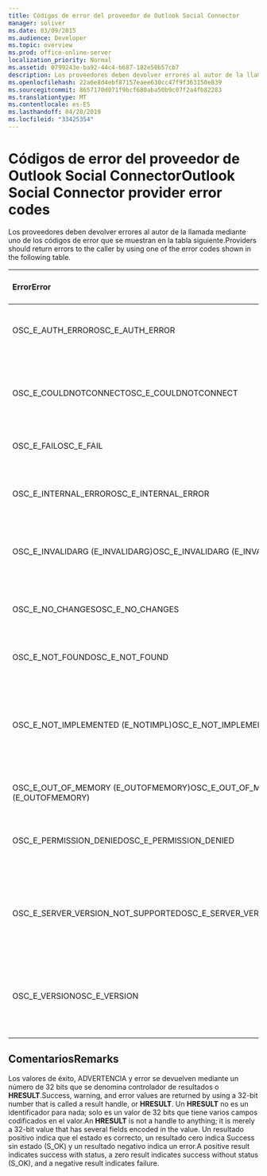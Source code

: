 ```yaml
---
title: Códigos de error del proveedor de Outlook Social Connector
manager: soliver
ms.date: 03/09/2015
ms.audience: Developer
ms.topic: overview
ms.prod: office-online-server
localization_priority: Normal
ms.assetid: 0799243e-ba92-44c4-b687-182e50b57cb7
description: Los proveedores deben devolver errores al autor de la llamada mediante uno de los códigos de error que se muestran en la tabla siguiente.
ms.openlocfilehash: 22a6e8d4ebf87157eaee630cc47f9f363150e839
ms.sourcegitcommit: 8657170d071f9bcf680aba50b9c07f2a4fb82283
ms.translationtype: MT
ms.contentlocale: es-ES
ms.lasthandoff: 04/28/2019
ms.locfileid: "33425354"
---
```

# <a name="outlook-social-connector-provider-error-codes"></a><span data-ttu-id="4b676-103">Códigos de error del proveedor de Outlook Social Connector</span><span class="sxs-lookup"><span data-stu-id="4b676-103">Outlook Social Connector provider error codes</span></span>

<span data-ttu-id="4b676-104">Los proveedores deben devolver errores al autor de la llamada mediante uno de los códigos de error que se muestran en la tabla siguiente.</span><span class="sxs-lookup"><span data-stu-id="4b676-104">Providers should return errors to the caller by using one of the error codes shown in the following table.</span></span> 
  
|<span data-ttu-id="4b676-105">**Error**</span><span class="sxs-lookup"><span data-stu-id="4b676-105">**Error**</span></span>|<span data-ttu-id="4b676-106">**Código de error (hexadecimal)**</span><span class="sxs-lookup"><span data-stu-id="4b676-106">**Error code (hexadecimal)**</span></span>|<span data-ttu-id="4b676-107">**Descripción**</span><span class="sxs-lookup"><span data-stu-id="4b676-107">**Description**</span></span>|
|:-----|:-----|:-----|
|<span data-ttu-id="4b676-108">OSC_E_AUTH_ERROR</span><span class="sxs-lookup"><span data-stu-id="4b676-108">OSC_E_AUTH_ERROR</span></span>  <br/> |<span data-ttu-id="4b676-109">0x80041404</span><span class="sxs-lookup"><span data-stu-id="4b676-109">0x80041404</span></span>  <br/> |<span data-ttu-id="4b676-110">Error de autenticación en la red del sitio de red social.</span><span class="sxs-lookup"><span data-stu-id="4b676-110">Authentication failed on the network of the social network site.</span></span>  <br/> |
|<span data-ttu-id="4b676-111">OSC_E_COULDNOTCONNECT</span><span class="sxs-lookup"><span data-stu-id="4b676-111">OSC_E_COULDNOTCONNECT</span></span>  <br/> |<span data-ttu-id="4b676-112">0x80041402</span><span class="sxs-lookup"><span data-stu-id="4b676-112">0x80041402</span></span>  <br/> |<span data-ttu-id="4b676-113">No hay ninguna conexión disponible para conectarse al sitio de red social.</span><span class="sxs-lookup"><span data-stu-id="4b676-113">No connection is available to connect to the social network site.</span></span>  <br/> |
|<span data-ttu-id="4b676-114">OSC_E_FAIL</span><span class="sxs-lookup"><span data-stu-id="4b676-114">OSC_E_FAIL</span></span>  <br/> |<span data-ttu-id="4b676-115">0x80004005</span><span class="sxs-lookup"><span data-stu-id="4b676-115">0x80004005</span></span>  <br/> |<span data-ttu-id="4b676-116">Error general de error.</span><span class="sxs-lookup"><span data-stu-id="4b676-116">General failure error.</span></span>  <br/> |
|<span data-ttu-id="4b676-117">OSC_E_INTERNAL_ERROR</span><span class="sxs-lookup"><span data-stu-id="4b676-117">OSC_E_INTERNAL_ERROR</span></span>  <br/> |<span data-ttu-id="4b676-118">0x80041400</span><span class="sxs-lookup"><span data-stu-id="4b676-118">0x80041400</span></span>  <br/> |<span data-ttu-id="4b676-119">Se ha producido un error interno debido a una operación no válida.</span><span class="sxs-lookup"><span data-stu-id="4b676-119">An internal error occurred because of an invalid operation.</span></span>  <br/> |
|<span data-ttu-id="4b676-120">OSC_E_INVALIDARG (E_INVALIDARG)</span><span class="sxs-lookup"><span data-stu-id="4b676-120">OSC_E_INVALIDARG (E_INVALIDARG)</span></span>  <br/> |<span data-ttu-id="4b676-121">0x80070057</span><span class="sxs-lookup"><span data-stu-id="4b676-121">0x80070057</span></span>  <br/> |<span data-ttu-id="4b676-122">Se pasó un argumento no válido a una función.</span><span class="sxs-lookup"><span data-stu-id="4b676-122">An invalid argument was passed to a function.</span></span>  <br/> |
|<span data-ttu-id="4b676-123">OSC_E_NO_CHANGES</span><span class="sxs-lookup"><span data-stu-id="4b676-123">OSC_E_NO_CHANGES</span></span>  <br/> |<span data-ttu-id="4b676-124">0x80041406</span><span class="sxs-lookup"><span data-stu-id="4b676-124">0x80041406</span></span>  <br/> |<span data-ttu-id="4b676-125">No se han producido cambios desde la última sincronización.</span><span class="sxs-lookup"><span data-stu-id="4b676-125">No changes have occurred since the last synchronization.</span></span>  <br/> |
|<span data-ttu-id="4b676-126">OSC_E_NOT_FOUND</span><span class="sxs-lookup"><span data-stu-id="4b676-126">OSC_E_NOT_FOUND</span></span>  <br/> |<span data-ttu-id="4b676-127">0x80041405</span><span class="sxs-lookup"><span data-stu-id="4b676-127">0x80041405</span></span>  <br/> |<span data-ttu-id="4b676-128">No se encuentra un recurso.</span><span class="sxs-lookup"><span data-stu-id="4b676-128">A resource cannot be found.</span></span>  <br/> |
|<span data-ttu-id="4b676-129">OSC_E_NOT_IMPLEMENTED (E_NOTIMPL)</span><span class="sxs-lookup"><span data-stu-id="4b676-129">OSC_E_NOT_IMPLEMENTED (E_NOTIMPL)</span></span>  <br/> |<span data-ttu-id="4b676-130">0x80004001</span><span class="sxs-lookup"><span data-stu-id="4b676-130">0x80004001</span></span>  <br/> |<span data-ttu-id="4b676-131">La solicitud al sitio de red social es válida pero no ha sido implementada por el sitio de red social.</span><span class="sxs-lookup"><span data-stu-id="4b676-131">The request to the social network site is valid but has not been implemented by the social network site.</span></span>  <br/> |
|<span data-ttu-id="4b676-132">OSC_E_OUT_OF_MEMORY (E_OUTOFMEMORY)</span><span class="sxs-lookup"><span data-stu-id="4b676-132">OSC_E_OUT_OF_MEMORY (E_OUTOFMEMORY)</span></span>  <br/> |<span data-ttu-id="4b676-133">0x8007000E</span><span class="sxs-lookup"><span data-stu-id="4b676-133">0x8007000E</span></span>  <br/> |<span data-ttu-id="4b676-134">Error de memoria insuficiente.</span><span class="sxs-lookup"><span data-stu-id="4b676-134">An out-of-memory error occurred.</span></span>  <br/> |
|<span data-ttu-id="4b676-135">OSC_E_PERMISSION_DENIED</span><span class="sxs-lookup"><span data-stu-id="4b676-135">OSC_E_PERMISSION_DENIED</span></span>  <br/> |<span data-ttu-id="4b676-136">0x80041403</span><span class="sxs-lookup"><span data-stu-id="4b676-136">0x80041403</span></span>  <br/> |<span data-ttu-id="4b676-137">El proveedor OSC denegó el permiso para el recurso.</span><span class="sxs-lookup"><span data-stu-id="4b676-137">The OSC provider denied permission for the resource.</span></span>  <br/> |
|<span data-ttu-id="4b676-138">OSC_E_SERVER_VERSION_NOT_SUPPORTED</span><span class="sxs-lookup"><span data-stu-id="4b676-138">OSC_E_SERVER_VERSION_NOT_SUPPORTED</span></span>  <br/> |<span data-ttu-id="4b676-139">0x80041406</span><span class="sxs-lookup"><span data-stu-id="4b676-139">0x80041406</span></span>  <br/> |<span data-ttu-id="4b676-140">No se admite la versión del servidor para configurar la cuenta de red social.</span><span class="sxs-lookup"><span data-stu-id="4b676-140">The version of the server to configure the social network account is not supported.</span></span>  <br/> |
|<span data-ttu-id="4b676-141">OSC_E_VERSION</span><span class="sxs-lookup"><span data-stu-id="4b676-141">OSC_E_VERSION</span></span>  <br/> |<span data-ttu-id="4b676-142">0x80041401</span><span class="sxs-lookup"><span data-stu-id="4b676-142">0x80041401</span></span>  <br/> |<span data-ttu-id="4b676-143">El proveedor no admite esta versión de la extensibilidad del proveedor OSC.</span><span class="sxs-lookup"><span data-stu-id="4b676-143">The provider does not support this version of OSC provider extensibility.</span></span>  <br/> |
   
## <a name="remarks"></a><span data-ttu-id="4b676-144">Comentarios</span><span class="sxs-lookup"><span data-stu-id="4b676-144">Remarks</span></span>

<span data-ttu-id="4b676-145">Los valores de éxito, ADVERTENCIA y error se devuelven mediante un número de 32 bits que se denomina controlador de resultados o **HRESULT**.</span><span class="sxs-lookup"><span data-stu-id="4b676-145">Success, warning, and error values are returned by using a 32-bit number that is called a result handle, or **HRESULT**.</span></span> <span data-ttu-id="4b676-146">Un **HRESULT** no es un identificador para nada; solo es un valor de 32 bits que tiene varios campos codificados en el valor.</span><span class="sxs-lookup"><span data-stu-id="4b676-146">An **HRESULT** is not a handle to anything; it is merely a 32-bit value that has several fields encoded in the value.</span></span> <span data-ttu-id="4b676-147">Un resultado positivo indica que el estado es correcto, un resultado cero indica Success sin estado (S_OK) y un resultado negativo indica un error.</span><span class="sxs-lookup"><span data-stu-id="4b676-147">A positive result indicates success with status, a zero result indicates success without status (S_OK), and a negative result indicates failure.</span></span> 
  

